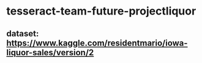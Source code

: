 # tesseract-team-future-projectliquor
## dataset: https://www.kaggle.com/residentmario/iowa-liquor-sales/version/2
